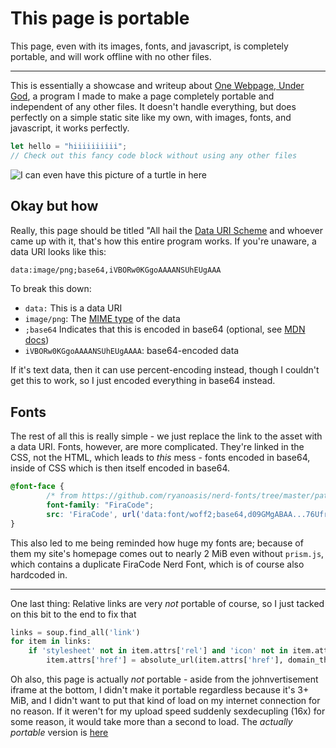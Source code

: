 # This page is portable

This page, even with its images, fonts, and javascript, is completely portable, and will work offline with no other files.

---

This is essentially a showcase and writeup about [One Webpage, Under God](https://git.askiiart.net/askiiart/one-webpage-under-god), a program I made to make a page completely portable and independent of any other files. It doesn't handle everything, but does perfectly on a simple static site like my own, with images, fonts, and javascript, it works perfectly.

```rs
let hello = "hiiiiiiiiii";
// Check out this fancy code block without using any other files
```

![I can even have this picture of a turtle in here](/assets/askiiart.avif)

## Okay but how

Really, this page should be titled "All hail the [Data URI Scheme](https://en.wikipedia.org/wiki/Data_URI_scheme) and whoever came up with it, that's how this entire program works. If you're unaware, a data URI looks like this:

```txt
data:image/png;base64,iVBORw0KGgoAAAANSUhEUgAAA
```

To break this down:

- `data:` This is a data URI
- `image/png`: The [MIME type](https://developer.mozilla.org/en-US/docs/Web/HTTP/MIME_types/Common_types) of the data
- `;base64` Indicates that this is encoded in base64 (optional, see [MDN docs](https://developer.mozilla.org/en-US/docs/Web/URI/Schemes/data))
- `iVBORw0KGgoAAAANSUhEUgAAAA`: base64-encoded data

If it's text data, then it can use percent-encoding instead, though I couldn't get this to work, so I just encoded everything in base64 instead.

## Fonts

The rest of all this is really simple - we just replace the link to the asset with a data URI. Fonts, however, are more complicated. They're linked in the CSS, not the HTML, which leads to *this* mess - fonts encoded in base64, inside of CSS which is then itself encoded in base64.

```css
@font-face {
        /* from https://github.com/ryanoasis/nerd-fonts/tree/master/patched-fonts/FiraCode */
        font-family: "FiraCode";
        src: 'FiraCode', url('data:font/woff2;base64,d09GMgABAA...76Ufr9TLXi4DgAA');
}
```

This also led to me being reminded how huge my fonts are; because of them my site's homepage comes out to nearly 2 MiB even without `prism.js`, which contains a duplicate FiraCode Nerd Font, which is of course also hardcoded in.

---

One last thing: Relative links are very *not* portable of course, so I just tacked on this bit to the end to fix that

```py
links = soup.find_all('link')
for item in links:
    if 'stylesheet' not in item.attrs['rel'] and 'icon' not in item.attrs['rel']:
        item.attrs['href'] = absolute_url(item.attrs['href'], domain_thing)
```

Oh also, this page is actually *not* portable - aside from the johnvertisement iframe at the bottom, I didn't make it portable regardless because it's 3+ MiB, and I didn't want to put that kind of load on my internet connection for no reason. If it weren't for my upload speed suddenly sexdecupling (16x) for some reason, it would take more than a second to load. The *actually portable* version is [here](/blog/this-page-is-actually-portable.html)
